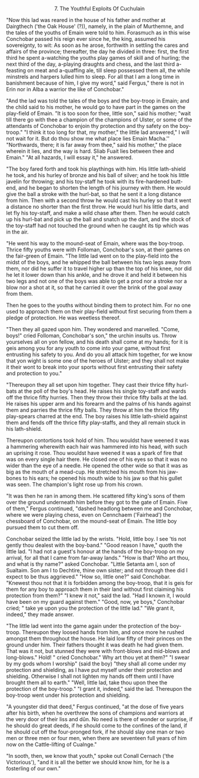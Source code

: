 <body>
 
 
 
 <b></b><p align="CENTER">7. The Youthful Exploits Of Cuchulain</p>
 <p>"Now this lad was reared in the house of his father and mother at Dairgthech ('the Oak House' (?)), namely, in the plain of Murthemne, and the tales of the youths of Emain were told to him. Forasmuch as in this wise Conchobar passed his reign ever since he, the king, assumed his sovereignty, to wit: As soon as he arose, forthwith in settling the cares and affairs of the province; thereafter, the day he divided in three: first, the first third he spent a-watching the youths play games of skill and of hurling; the next third of the day, a-playing draughts and chess, and the last third a-feasting on meat and a-quaffing ale, till sleep possessed them all, the while minstrels and harpers lulled him to sleep. For all that I am a long time in banishment because of him, I give my word," said Fergus," there is not in Erin nor in Alba a warrior the like of Conchobar." </p>
 <p>"And the lad was told the tales of the boys and the boy-troop in Emain; and the child said to his mother, he would go to have part in the games on the play-field of Emain. "It is too soon for thee, little son," said his mother; "wait till there go with thee a champion of the champions of Ulster, or some of the attendants of Conchobar to enjoin thy protection and thy safety on the boy-troop." "I think it too long for that, my mother," the little lad answered," I will not wait for it. But do thou show me what place lies Emain Macha.'' "Northwards, there; it is far away from thee," said his mother," the place wherein it lies, and the way is hard. Sliab Fuait lies between thee and Emain." "At all hazards, I will essay it," he answered. </p>
 <p>"The boy fared forth and took his playthings with him. His little lath-shield he took, and his hurley of bronze and his ball of silver; and he took his little javelin for throwing; and his toy-staff he took with its fire-hardened butt-end, and he began to shorten the length of his journey with them. He would give the ball a stroke with the hurl-bat, so that he sent it a long distance from him. Then with a second throw he would cast his hurley so that it went a distance no shorter than the first throw. He would hurl his little darts, and let fly his toy-staff, and make a wild chase after them. Then he would catch up his hurl-bat and pick up the ball and snatch up the dart, and the stock of the toy-staff had not touched the ground when he caught its tip which was in the air. </p>
 <p>"He went his way to the mound-seat of Emain, where was the boy-troop. Thrice fifty youths were with Folloman, Conchobar's son, at their games on the fair-green of Emain. "The little lad went on to the play-field into the midst of the boys, and he whipped the ball between his two legs away from them, nor did he suffer it to travel higher up than the top of his knee, nor did he let it lower down than his ankle, and he drove it and held it between his two legs and not one of the boys was able to get a prod nor a stroke nor a blow nor a shot at it, so that he carried it over the brink of the goal away from them. </p>
 <p>Then he goes to the youths without binding them to protect him. For no one used to approach them on their play-field without first securing from them a pledge of protection. He was weetless thereof. </p>
 <p>"Then they all gazed upon him. They wondered and marvelled. "Come, boys!" cried Folloman, Conchobar's son," the urchin insults us. Throw yourselves all on yon fellow, and his death shall come at my hands; for it is geis among you for any youth to come into your game, without first entrusting his safety to you. And do you all attack him together, for we know that yon wight is some one of the heroes of Ulster; and they shall not make it their wont to break into your sports without first entrusting their safety and protection to you." </p>
 <p>"Thereupon they all set upon him together. They cast their thrice fifty hurl-bats at the poll of the boy's head. He raises his single toy-staff and wards off the thrice fifty hurries. Then they throw their thrice fifty balls at the lad. He raises his upper arm and his forearm and the palms of his hands against them and parries the thrice fifty balls. They throw at him the thrice fifty play-spears charred at the end. The boy raises his little lath-shield against them and fends off the thrice fifty play-staffs, and they all remain stuck in his lath-shield. </p>
 <p>Thereupon contortions took hold of him. Thou wouldst have weened it was a hammering wherewith each hair was hammered into his head, with such an uprising it rose. Thou wouldst have weened it was a spark of fire that was on every single hair there. He closed one of his eyes so that it was no wider than the eye of a needle. He opened the other wide so that it was as big as the mouth of a mead-cup. He stretched his mouth from his jaw-bones to his ears; he opened his mouth wide to his jaw so that his gullet was seen. The champion's light rose up from his crown. </p>
 <p>"It was then he ran in among them. He scattered fifty king's sons of them over the ground underneath him before they got to the gate of Emain. Five of them," Fergus continued, "dashed headlong between me and Conchobar, where we were playing chess, even on Cennchaem ('Fairhead') the chessboard of Conchobar, on the mound-seat of Emain. The little boy pursued them to cut them off. </p>
 <p>Conchobar seized the little lad by the wrists. "Hold, little boy. I see 'tis not gently thou dealest with the boy-band." "Good reason I have," quoth the little lad. "I had not a guest's honour at the hands of the boy-troop on my arrival, for all that I came from far-away lands." "How is that? Who art thou, and what is thy name?" asked Conchobar. "Little Setanta am I, son of Sualtaim. Son am I to Dechtire, thine own sister; and not through thee did I expect to be thus aggrieved." "How so, little one?" said Conchobar. "Knewest thou not that it is forbidden among the boy-troop, that it is geis for them for any boy to approach them in their land without first claiming his protection from them?" "I knew it not," said the lad. "Had I known it, I would have been on my guard against them." "Good, now, ye boys," Conchobar cried; " take ye upon you the protection of the little lad." "We grant it, indeed," they made answer. </p>
 <p>"The little lad went into the game again under the protection of the boy-troop. Thereupon they loosed hands from him, and once more he rushed amongst them throughout the house. He laid low fifty of their princes on the ground under him. Their fathers thought it was death he had given them. That was it not, but stunned they were with front-blows and mid-blows and long-blows." Hold! " cried Conchobar." Why art thou yet at them?" "I swear by my gods whom I worship" (said the boy) "they shall all come under my protection and shielding, as I have put myself under their protection and shielding. Otherwise I shall not lighten my hands off them until I have brought them all to earth." "Well, little lad, take thou upon thee the protection of the boy-troop." "I grant it, indeed," said the lad. Thereupon the boy-troop went under his protection and shielding. </p>
 <p>"A youngster did that deed," Fergus continued, "at the dose of five years after his birth, when he overthrew the sons of champions and warriors at the very door of their liss and dûn. No need is there of wonder or surprise, if he should do great deeds, if he should come to the confines of the land, if he should cut off the four-pronged fork, if he should slay one man or two men or three men or four men, when there are seventeen full years of him now on the Cattle-lifting of Cualnge." </p>
 <p>"In sooth, then, we know that youth," spoke out Conall Cernach ('the Victorious'), "and it is all the better we should know him, for he is a fosterling of our own." </p>
 </body>